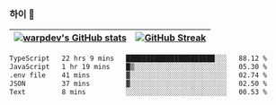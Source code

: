 
### 하이 👋
[![warpdev's GitHub stats](https://github-readme-stats.vercel.app/api?username=warpdev&show_icons=true&theme=vue-dark)](#) |[![GitHub Streak](https://github-readme-streak-stats.herokuapp.com/?user=warpdev&theme=dark)](#)
--- | --- |
<!--START_SECTION:waka-->

```txt
TypeScript   22 hrs 9 mins   ██████████████████████░░░   88.12 %
JavaScript   1 hr 19 mins    █▒░░░░░░░░░░░░░░░░░░░░░░░   05.30 %
.env file    41 mins         ▓░░░░░░░░░░░░░░░░░░░░░░░░   02.74 %
JSON         37 mins         ▓░░░░░░░░░░░░░░░░░░░░░░░░   02.50 %
Text         8 mins          ░░░░░░░░░░░░░░░░░░░░░░░░░   00.53 %
```

<!--END_SECTION:waka-->

<!--
**warpdev/warpdev** is a ✨ _special_ ✨ repository because its `README.md` (this file) appears on your GitHub profile.

Here are some ideas to get you started:

- 🔭 I’m currently working on ...
- 🌱 I’m currently learning ...
- 👯 I’m looking to collaborate on ...
- 🤔 I’m looking for help with ...
- 💬 Ask me about ...
- 📫 How to reach me: ...
- 😄 Pronouns: ...
- ⚡ Fun fact: ...
-->

